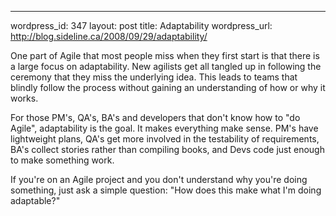 --- 
wordpress_id: 347
layout: post
title: Adaptability
wordpress_url: http://blog.sideline.ca/2008/09/29/adaptability/

<p>One part of Agile that most people miss when they first start is that there is a large focus on adaptability.  New agilists get all tangled up in following the ceremony that they miss the underlying idea.  This leads to teams that blindly follow the process without gaining an understanding of how or why it works.</p>

<p>For those PM's, QA's, BA's and developers that don't know how to "do Agile", adaptability is the goal.  It makes everything make sense.  PM's have lightweight plans, QA's get more involved in the testability of requirements, BA's collect stories rather than compiling books, and Devs code just enough to make something work.</p>

<p>If you're on an Agile project and you don't understand why you're doing something, just ask a simple question:  "How does this make what I'm doing adaptable?"<p>
